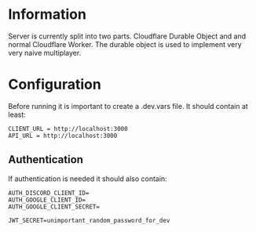 # Information

Server is currently split into two parts. Cloudflare Durable Object and and normal Cloudflare Worker. The durable object is used to implement very very naive multiplayer.

# Configuration

Before running it is important to create a .dev.vars file. It should contain at least:

```
CLIENT_URL = http://localhost:3000
API_URL = http://localhost:3000
```

## Authentication

If authentication is needed it should also contain:

```
AUTH_DISCORD_CLIENT_ID=
AUTH_GOOGLE_CLIENT_ID=
AUTH_GOOGLE_CLIENT_SECRET=

JWT_SECRET=unimportant_random_password_for_dev
```
